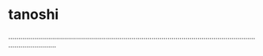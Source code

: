 # tanoshi
....................................................................................................................................................